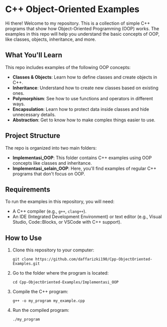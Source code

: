 # C++ Object-Oriented Examples

Hi there! Welcome to my repository. This is a collection of simple C++ programs that show how Object-Oriented Programming (OOP) works. The examples in this repo will help you understand the basic concepts of OOP, like classes, objects, inheritance, and more.

## What You'll Learn

This repo includes examples of the following OOP concepts:

- **Classes & Objects**: Learn how to define classes and create objects in C++.
- **Inheritance**: Understand how to create new classes based on existing ones.
- **Polymorphism**: See how to use functions and operators in different ways.
- **Encapsulation**: Learn how to protect data inside classes and hide unnecessary details.
- **Abstraction**: Get to know how to make complex things easier to use.

## Project Structure

The repo is organized into two main folders:

- **Implementasi_OOP**: This folder contains C++ examples using OOP concepts like classes and inheritance.
- **Implementasi_selain_OOP**: Here, you'll find examples of regular C++ programs that don't focus on OOP.

## Requirements

To run the examples in this repository, you will need:

- A C++ compiler (e.g., `g++`, `clang++`).
- An IDE (Integrated Development Environment) or text editor (e.g., Visual Studio, Code::Blocks, or VSCode with C++ support).

## How to Use

1. Clone this repository to your computer:
   ```
   git clone https://github.com/daffarizki190/Cpp-ObjectOriented-Examples.git
2. Go to the folder where the program is located:
   ```
   cd Cpp-ObjectOriented-Examples/Implementasi_OOP
3. Compile the C++ program:
   ```
   g++ -o my_program my_example.cpp
5. Run the compiled program:
   ```
   ./my_program

